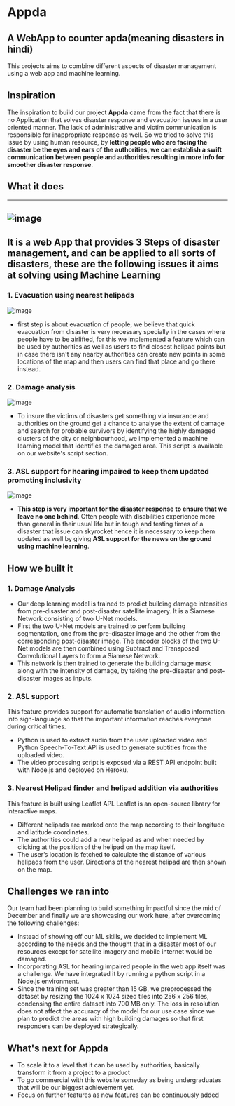 # Appda
## A WebApp to counter apda(meaning disasters in hindi)
This projects aims to combine different aspects of disaster management using a web app and machine learning.
## Inspiration
The inspiration to build our project **Appda** came from the fact that there is no Application that solves disaster response and evacuation issues in a user oriented manner. The lack of administrative and victim communication is responsible for inappropriate response as well. So we tried to solve this issue by using human resource, by **letting people who are facing the disaster be the eyes and ears of the authorities, we can establish a swift communication between people and authorities resulting in more info for smoother disaster response**. 

## What it does
---
![image](https://media0.giphy.com/media/v1.Y2lkPTc5MGI3NjExNDM5ZjljNjEzN2JmNDJiZDk0ZjE1ZTVmZjM2MTk0YzJkNTYxMjk0MiZjdD1n/srhC986S0zUJU4bsVi/giphy.gif) 
---
It is a web App that provides **3 Steps of disaster management**, and can be applied to all sorts of disasters, these are the following issues it aims at solving using Machine Learning
---
### 1. Evacuation using nearest helipads
![image](https://media3.giphy.com/media/v1.Y2lkPTc5MGI3NjExMjliMmZjOTRiNDcyOTBjM2UzZmU4NjFhY2FhZjQ3NDFhMmQwY2I3NCZjdD1n/skvElPD1WOxxExYMcU/giphy.gif)
- first step is about evacuation of people, we believe that quick evacuation from disaster is very necessary specially in the cases where people have to be airlifted, for this we implemented a feature which can be used by authorities as well as users to find closest helipad points but in case there isn't any nearby authorities can create new points in some locations of the map and then users can find that place and go there instead.

### 2. Damage analysis 
![image](https://media4.giphy.com/media/9Ix83VpP1EpnzL0xQu/giphy.gif?cid=790b76113271811cf7465125e58e26af4324a626080e0c93&rid=giphy.gif&ct=g)
- To insure the victims of disasters get something via insurance and authorities on the ground get a chance to analyse the extent of damage and search for probable survivors by identifying the highly damaged clusters of the city or neighbourhood, we  implemented a machine learning model that identifies the damaged area. This script is available on our website's script section.

### 3. ASL support for hearing impaired to keep them updated promoting inclusivity
![image](https://media1.giphy.com/media/v1.Y2lkPTc5MGI3NjExMWZhNDFmZDQ2MDBjYzUzOWE3ZDI5ZGVmZTM3YzQzNjFiNDgyZjQ1NSZjdD1n/uFnCWyjoN7zU6of8LZ/giphy.gif)
- **This step is very important for the disaster response to ensure that we leave no one behind**. Often people with disabilities experience more than general in their usual life but in tough and testing times of a disaster that issue can skyrocket hence it is necessary to keep them updated as well by giving **ASL support for the news on the ground using machine learning**. 


## How we built it
### 1. Damage Analysis
- Our deep learning model is trained to predict building damage intensities from pre-disaster and post-disaster satellite imagery. It is a Siamese Network consisting of two U-Net models. 
- First the two U-Net models are trained to perform building segmentation, one from the pre-disaster image and the other from the corresponding post-disaster image. The encoder blocks of the two U-Net models are then combined using Subtract and Transposed Convolutional Layers to form a Siamese Network. 
- This network is then trained to generate the building damage mask along with the intensity of damage, by taking the pre-disaster and post-disaster images as inputs.

### 2. ASL support
This feature provides support for automatic translation of audio information into sign-language so that the important information reaches everyone during critical times.
- Python is used to extract audio from the user uploaded video and Python Speech-To-Text API is used to generate subtitles from the uploaded video.
- The video processing script is exposed via a REST API endpoint built with Node.js and deployed on Heroku.

### 3. Nearest Helipad finder and helipad addition via authorities
This feature is built using Leaflet API. Leaflet is an open-source library for interactive maps. 
- Different helipads are marked onto the map according to their longitude and latitude coordinates.
- The authorities could add a new helipad as and when needed by clicking at the position of the helipad on the map itself.
- The user’s location is fetched to calculate the distance of various helipads from the user.  Directions of the nearest helipad are then shown on the map. 

## Challenges we ran into
Our team had been planning to build something impactful since the mid of December and finally we are showcasing our work here, after overcoming the following challenges:

- Instead of showing off our ML skills, we decided to implement ML according to the needs and the thought that in a disaster most of our resources except for satellite imagery and mobile internet would be damaged.
- Incorporating ASL for hearing impaired people in the web app itself was a challenge. We have integrated it by running a python script in a Node.js environment.
- Since the training set was greater than 15 GB, we preprocessed the dataset by resizing the 1024 x 1024 sized tiles into 256 x 256 tiles, condensing the entire dataset into 700 MB only. The loss in resolution does not affect the accuracy of the model for our use case since we plan to predict the areas with high building damages so that first responders can be deployed strategically.


## What's next for Appda
- To scale it to a level that it can be used by authorities, basically transform it from a project to a product 
- To go commercial with this website someday as being undergraduates that will be our biggest achievement yet.
- Focus on further features as new features can be continuously added
